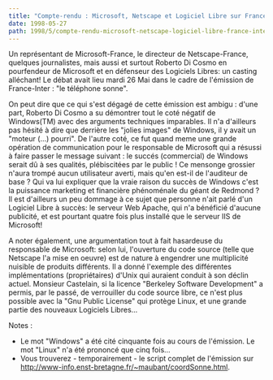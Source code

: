 ```yaml
---
title: "Compte-rendu : Microsoft, Netscape et Logiciel Libre sur France-Inter."
date: 1998-05-27
path: 1998/5/compte-rendu-microsoft-netscape-logiciel-libre-france-inter
---
```


<P>
Un représentant de Microsoft-France, le directeur de Netscape-France,
quelques journalistes, mais aussi et surtout Roberto Di Cosmo en
pourfendeur de Microsoft et en défenseur des Logiciels Libres: un
casting alléchant! Le débat avait lieu mardi 26 Mai dans le cadre de
l'émission de France-Inter : "le téléphone sonne".
</P>

<P>
On peut dire que ce qui s'est dégagé de cette émission est
ambigu : d'une part, Roberto Di Cosmo a su démontrer tout le coté
négatif de Windows(TM) avec des arguments techniques imparables. Il
n'a d'ailleurs pas hésité à dire que derrière les "jolies images" de
Windows, il y avait un "moteur (...) pourri". De l'autre coté, ce fut
quand meme une grande opération de communication pour le responsable de
Microsoft qui a résussi à faire passer le message suivant : le succés
(commercial) de Windows serait dû à ses qualités, plébiscitées par
le public ! Ce mensonge grossier n'aura trompé aucun utilisateur averti,
mais qu'en est-il de l'auditeur de base ? Qui va lui expliquer que
la vraie raison du succès de Windows c'est la puissance marketing et
financière phénoménale du géant de Redmond ? Il est d'ailleurs un peu
dommage à ce sujet que personne n'ait parlé d'un Logiciel Libre à succès:
le serveur Web Apache, qui n'a bénéficié d'aucune publicité, et est pourtant
quatre fois plus installé que le serveur IIS de Microsoft!
</P>

<P>
A noter également, une argumentation tout à fait hasardeuse du
responsable de Microsoft: selon lui, l'ouverture du code source
(telle que Netscape l'a mise en oeuvre) est de nature à engendrer une
multiplicité nuisible de produits différents. Il a donné l'exemple des
différentes implémentations (propriétaires) d'Unix qui auraient conduit
à son déclin actuel. Monsieur Castelain, si la licence "Berkeley Software
Development" a permis, par le passé, de verrouiller du code source libre,
ce n'est plus possible avec la "Gnu Public License" qui protège Linux,
et une grande partie des nouveaux Logiciels Libres...  </P>

<P> Notes :
<UL>

<LI>Le mot "Windows" a été cité cinquante fois au cours de
l'émission. Le mot "Linux" n'a été prononcé que cinq fois...
<LI>Vous
trouverez - temporairement - le script complet de l'émission sur
<A HREF="http://www-info.enst-bretagne.fr/~maubant/coordSonne.html">
http://www-info.enst-bretagne.fr/~maubant/coordSonne.html</A>.

</UL>

</P>


